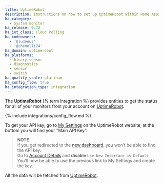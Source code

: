 ```yaml
---
title: UptimeRobot
description: Instructions on how to set up UptimeRobot within Home Assistant.
ha_category:
  - System monitor
ha_release: 0.72
ha_iot_class: Cloud Polling
ha_codeowners:
  - '@ludeeus'
  - '@chemelli74'
ha_domain: uptimerobot
ha_platforms:
  - binary_sensor
  - diagnostics
  - sensor
  - switch
ha_quality_scale: platinum
ha_config_flow: true
ha_integration_type: integration
---
```


The **UptimeRobot** {% term integration %} provides entities to get the status for all of your monitors from your account on [UptimeRobot]( https://uptimerobot.com).

{% include integrations/config_flow.md %}

To get your API key, go to [My Settings](https://old.uptimerobot.com/dashboard#mySettings) on the UptimeRobot website, at the bottom you will find your "Main API Key".

> **NOTE**  
> If you get redirected to the [new dashboard](https://dashboard.uptimerobot.com), you won't be able to find the API key.  
> Go to [Account Details](https://dashboard.uptimerobot.com/account/details) and **disable** `Use New Interface as Default`. You'll now be able to use the previous link to My Settings and create the key.

All the data will be fetched from [UptimeRobot](https://uptimerobot.com).
